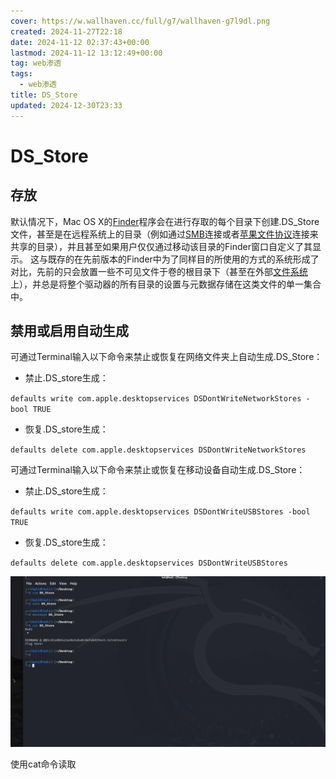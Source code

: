 ```yaml
---
cover: https://w.wallhaven.cc/full/g7/wallhaven-g7l9dl.png
created: 2024-11-27T22:18
date: 2024-11-12 02:37:43+00:00
lastmod: 2024-11-12 13:12:49+00:00
tag: web渗透
tags:
  - web渗透
title: DS_Store
updated: 2024-12-30T23:33
---
```




# DS_Store

## 存放

默认情况下，Mac OS X的[Finder](https://zh.wikipedia.org/wiki/Finder "Finder")程序会在进行存取的每个目录下创建.DS\_Store文件，甚至是在远程系统上的目录（例如通过[SMB](https://zh.wikipedia.org/wiki/%E4%BC%BA%E6%9C%8D%E5%99%A8%E8%A8%8A%E6%81%AF%E5%8D%80%E5%A1%8A "服务器讯息区块")连接或者[苹果文件协议](https://zh.wikipedia.org/wiki/%E8%8B%B9%E6%9E%9C%E6%96%87%E4%BB%B6%E5%8D%8F%E8%AE%AE)连接来共享的目录），并且甚至如果用户仅仅通过移动该目录的Finder窗口自定义了其显示。 这与既存的在先前版本的Finder中为了同样目的所使用的方式的系统形成了对比，先前的只会放置一些不可见文件于卷的根目录下（甚至在外部[文件系统](https://zh.wikipedia.org/wiki/%E6%96%87%E4%BB%B6%E7%B3%BB%E7%BB%9F "文件系统")上），并总是将整个驱动器的所有目录的设置与元数据存储在这类文件的单一集合中。

## 禁用或启用自动生成

可通过Terminal输入以下命令来禁止或恢复在网络文件夹上自动生成.DS\_Store：

* 禁止.DS\_store生成：

​`defaults write com.apple.desktopservices DSDontWriteNetworkStores -bool TRUE`​

* 恢复.DS\_store生成：

​`defaults delete com.apple.desktopservices DSDontWriteNetworkStores`​

可通过Terminal输入以下命令来禁止或恢复在移动设备自动生成.DS\_Store：

* 禁止.DS\_store生成：

​`defaults write com.apple.desktopservices DSDontWriteUSBStores -bool TRUE`​

* 恢复.DS\_store生成：

​`defaults delete com.apple.desktopservices DSDontWriteUSBStores`​

​![image](assets/image-20241112030137-b64jqpm.png)​

使用cat命令读取

‍
